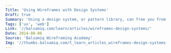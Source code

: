 ```yaml
---
Title: 'Using Wireframes with Design Systems'
Draft: true
Summary: 'Using a design system, or pattern library, can free you from needing to create high-fidelity prototypes, and allows you to go from wireframe to working code.'
Tags: ['ux', 'web']
Link: '//balsamiq.com/learn/articles/wireframes-design-systems/'
Date: 2014-08-06
Source: 'Balsamiq Wireframing Academy'
Img: '//thumbs.balsamiq.com/t_learn_articles_wireframes-design-systems.png'
---
```

